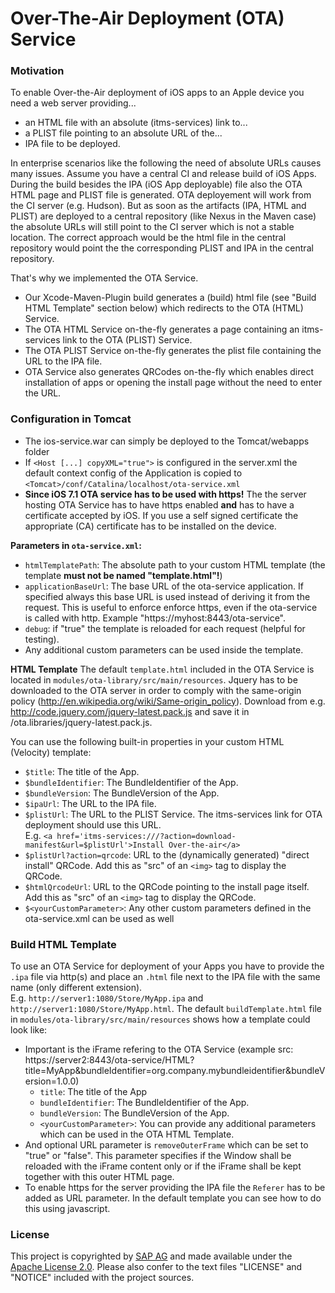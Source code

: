 # Over-The-Air Deployment (OTA) Service

### Motivation

To enable Over-the-Air deployment of iOS apps to an Apple device you need a web server providing...
* an HTML file with an absolute (itms-services) link to...
* a PLIST file pointing to an absolute URL of the...
* IPA file to be deployed.

In enterprise scenarios like the following the need of absolute URLs causes many issues.
Assume you have a central CI and release build of iOS Apps. During the build besides the IPA (iOS App deployable) file also the OTA HTML page and PLIST file is generated.
OTA deployement will work from the CI server (e.g. Hudson). But as soon as the artifacts (IPA, HTML and PLIST) are deployed to a central repository (like Nexus in the Maven case) the absolute URLs will still point to the CI server which is not a stable location. The correct approach would be the html file in the central repository would point the the corresponding PLIST and IPA in the central repository.

That's why we implemented the OTA Service.
* Our Xcode-Maven-Plugin build generates a (build) html file (see "Build HTML Template" section below) which redirects to the OTA (HTML) Service.
* The OTA HTML Service on-the-fly generates a page containing an itms-services link to the OTA (PLIST) Service.
* The OTA PLIST Service on-the-fly generates the plist file containing the URL to the IPA file.
* OTA Service also generates QRCodes on-the-fly which enables direct installation of apps or opening the install page without the need to enter the URL.

### Configuration in Tomcat

* The ios-service.war can simply be deployed to the Tomcat/webapps folder
* If `<Host [...] copyXML="true">` is configured in the server.xml the default context config of the Application is copied to <br>`<Tomcat>/conf/Catalina/localhost/ota-service.xml`
* **Since iOS 7.1 OTA service has to be used with https!** The the server hosting OTA Service has to have https enabled **and** has to have a certificate accepted by iOS. If you use a self signed certificate the appropriate (CA) certificate has to be installed on the device.

**Parameters in `ota-service.xml`:**
* `htmlTemplatePath`: The absolute path to your custom HTML template (the template **must not be named "template.html"!**)
* `applicationBaseUrl`: The base URL of the ota-service application. If specified always this base URL is used instead of deriving it from the request. This is useful to enforce enforce https, even if the ota-service is called with http. Example "https://myhost:8443/ota-service".
* `debug`: if "true" the template is reloaded for each request (helpful for testing).
* Any additional custom parameters can be used inside the template.

**HTML Template**
The default `template.html` included in the OTA Service is located in `modules/ota-library/src/main/resources`.
Jquery has to be downloaded to the OTA server in order to comply with the same-origin policy (http://en.wikipedia.org/wiki/Same-origin_policy).
Download from e.g. http://code.jquery.com/jquery-latest.pack.js and save it in <webapps>/ota.libraries/jquery-latest.pack.js.

You can use the following built-in properties in your custom HTML (Velocity) template:
* `$title`: The title of the App.
* `$bundleIdentifier`: The BundleIdentifier of the App.
* `$bundleVersion`: The BundleVersion of the App.
* `$ipaUrl`: The URL to the IPA file.
* `$plistUrl`: The URL to the PLIST Service. The itms-services link for OTA deployment should use this URL.<br>
  E.g. `<a href='itms-services:///?action=download-manifest&url=$plistUrl'>Install Over-the-air</a>`
* `$plistUrl?action=qrcode`: URL to the (dynamically generated) "direct install" QRCode. Add this as "src" of an `<img>` tag to display the QRCode.
* `$htmlQrcodeUrl`: URL to the QRCode pointing to the install page itself. Add this as "src" of an `<img>` tag to display the QRCode.
* `$<yourCustomParameter>`: Any other custom parameters defined in the ota-service.xml can be used as well

### Build HTML Template
To use an OTA Service for deployment of your Apps you have to provide the `.ipa` file via http(s) and place an `.html` file next to the IPA file with the same name (only different extension).<br>
E.g. `http://server1:1080/Store/MyApp.ipa` and `http://server1:1080/Store/MyApp.html`.
The default `buildTemplate.html` file in `modules/ota-library/src/main/resources` shows how a template could look like:
* Important is the iFrame refering to the OTA Service (example src: https://server2:8443/ota-service/HTML?title=MyApp&bundleIdentifier=org.company.mybundleidentifier&bundleVersion=1.0.0)
  * `title`: The title of the App
  * `bundleIdentifier`: The BundleIdentifier of the App.
  * `bundleVersion`: The BundleVersion of the App.
  * `<yourCustomParameter>`: You can provide any additional parameters which can be used in the OTA HTML Template.
* And optional URL parameter is `removeOuterFrame` which can be set to "true" or "false". This parameter specifies if the Window shall be reloaded with the iFrame content only or if the iFrame shall be kept together with this outer HTML page.
* To enable https for the server providing the IPA file the `Referer` has to be added as URL parameter. In the default template you can see how to do this using javascript.

### License ###

This project is copyrighted by [SAP AG](http://www.sap.com/) and made available under the [Apache License 2.0](http://www.apache.org/licenses/LICENSE-2.0.html). Please also confer to the text files "LICENSE" and "NOTICE" included with the project sources.
